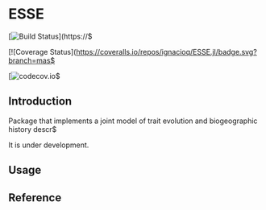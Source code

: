 # ESSE

[![Build Status](https://travis-ci.org/ignacioq/ESSE.jl.svg?branch=master)](https://$

[![Coverage Status](https://coveralls.io/repos/ignacioq/ESSE.jl/badge.svg?branch=mas$

[![codecov.io](http://codecov.io/github/ignacioq/ESSE.jl/coverage.svg?branch=master)$

## Introduction

Package that implements a joint model of trait evolution and biogeographic history descr$

It is under development.

## Usage


## Reference










